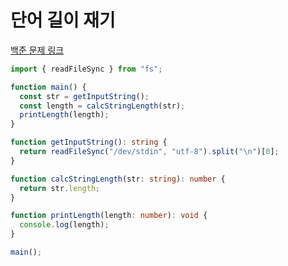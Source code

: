 # 단어 길이 재기

[백준 문제 링크](https://www.acmicpc.net/problem/2743)

```typescript
import { readFileSync } from "fs";

function main() {
  const str = getInputString();
  const length = calcStringLength(str);
  printLength(length);
}

function getInputString(): string {
  return readFileSync("/dev/stdin", "utf-8").split("\n")[0];
}

function calcStringLength(str: string): number {
  return str.length;
}

function printLength(length: number): void {
  console.log(length);
}

main();
```
